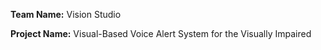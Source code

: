 **Team Name:** Vision Studio

**Project Name:** Visual-Based Voice Alert System for the Visually Impaired
